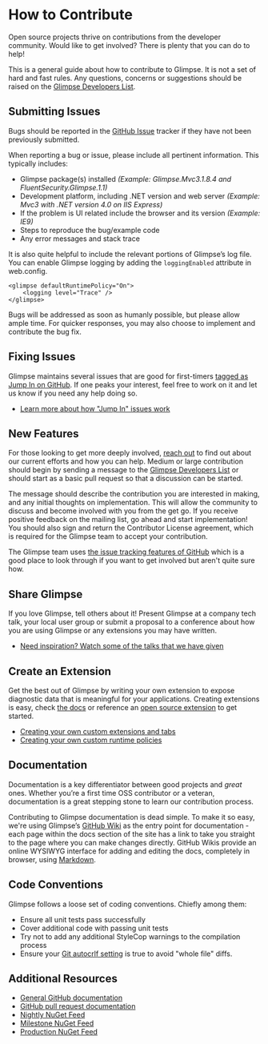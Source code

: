 # How to Contribute
Open source projects thrive on contributions from the developer community. Would like to get involved? There is plenty that you can do to help!

This is a general guide about how to contribute to Glimpse. It is not a set of hard and fast rules. Any questions, concerns or suggestions should be raised on the [Glimpse Developers List](https://groups.google.com/forum/?fromgroups#!forum/getglimpse-dev).

## Submitting Issues

Bugs should be reported in the [GitHub Issue](https://github.com/glimpse/glimpse/issues) tracker if they have not been previously submitted.

When reporting a bug or issue, please include all pertinent information. This typically includes:

* Glimpse package(s) installed _(Example: Glimpse.Mvc3.1.8.4  and FluentSecurity.Glimpse.1.1)_
* Development platform, including .NET version and web server _(Example: Mvc3 with .NET version 4.0 on IIS Express)_
* If the problem is UI related include the browser and its version _(Example: IE9)_
* Steps to reproduce the bug/example code
* Any error messages and stack trace

It is also quite helpful to include the relevant portions of Glimpse’s log file. You can enable Glimpse logging by adding the `loggingEnabled` attribute in web.config.
 
    <glimpse defaultRuntimePolicy="On">
        <logging level="Trace" />
    </glimpse> 

Bugs will be addressed as soon as humanly possible, but please allow ample time. For quicker responses, you may also choose to implement and contribute the bug fix.

## Fixing Issues

Glimpse maintains several issues that are good for first-timers [tagged as Jump In on GitHub](https://github.com/Glimpse/Glimpse/issues?labels=Jump+In&milestone=&page=1&sort=updated&state=open). If one peaks your interest, feel free to work on it and let us know if you need any help doing so.

 - [Learn more about how "Jump In" issues work](http://nikcodes.com/2013/05/10/new-contributor-jump-in/)

## New Features

For those looking to get more deeply involved, [reach out](/Community) to find out about our current efforts and how you can help. Medium or large contribution should begin by sending a message to the [Glimpse Developers List](https://groups.google.com/forum/?fromgroups#!forum/getglimpse-dev) or should start as a basic pull request so that a discussion can be started.

The message should describe the contribution you are interested in making, and any initial thoughts on implementation. This will allow the community to discuss and become involved with you from the get go. If you receive positive feedback on the mailing list, go ahead and start implementation! You should also sign and return the Contributor License agreement, which is required for the Glimpse team to accept your contribution.

The Glimpse team uses [the issue tracking features of GitHub](https://github.com/Glimpse/Glimpse/issues) which is a good place to look through if you want to get involved but aren't quite sure how.

## Share Glimpse

If you love Glimpse, tell others about it! Present Glimpse at a company tech talk, your local user group or submit a proposal to a conference about how you are using Glimpse or any extensions you may have written.</p>

 - [Need inspiration? Watch some of the talks that we have given](More-information)

## Create an Extension

Get the best out of Glimpse by writing your own extension to expose diagnostic data that is meaningful for your applications. Creating extensions is easy, check [the docs](Custom-Tabs) or reference an [open source extension](/Extensions) to get started.

 - [Creating your own custom extensions and tabs](Custom-Tabs)
 - [Creating your own custom runtime policies](Custom-Runtime-Policy)

## Documentation

Documentation is a key differentiator between good projects and _great_ ones. Whether you’re a first time OSS contributor or a veteran, documentation is a great stepping stone to learn our contribution process.

Contributing to Glimpse documentation is dead simple. To make it so easy, we're using Glimpse’s [GitHub Wiki](https://github.com/Glimpse/Glimpse/wiki) as the entry point for documentation - each page within the docs section of the site has a link to take you straight to the page where you can make changes directly. GitHub Wikis provide an online WYSIWYG interface for adding and editing the docs, completely in browser, using [Markdown](https://daringfireball.net/projects/markdown/).

## Code Conventions

Glimpse follows a loose set of coding conventions. Chiefly among them:

* Ensure all unit tests pass successfully
* Cover additional code with passing unit tests
* Try not to add any additional StyleCop warnings to the compilation process
* Ensure your [Git autocrlf setting](https://help.github.com/articles/dealing-with-line-endings) is true to avoid "whole file" diffs.

## Additional Resources

* [General GitHub documentation](http://help.github.com/)
* [GitHub pull request documentation](http://help.github.com/send-pull-requests/)
* [Nightly NuGet Feed](http://www.myget.org/F/glimpsenightly/)
* [Milestone NuGet Feed](http://www.myget.org/F/glimpsemilestone/)
* [Production NuGet Feed](https://nuget.org/api/v2/)
